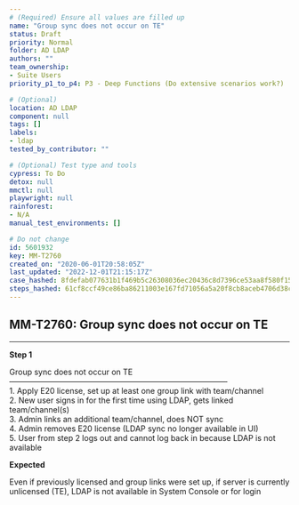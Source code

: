 ```yaml
---
# (Required) Ensure all values are filled up
name: "Group sync does not occur on TE"
status: Draft
priority: Normal
folder: AD LDAP
authors: ""
team_ownership: 
- Suite Users
priority_p1_to_p4: P3 - Deep Functions (Do extensive scenarios work?)

# (Optional)
location: AD LDAP
component: null
tags: []
labels: 
- ldap
tested_by_contributor: ""

# (Optional) Test type and tools
cypress: To Do
detox: null
mmctl: null
playwright: null
rainforest: 
- N/A
manual_test_environments: []

# Do not change
id: 5601932
key: MM-T2760
created_on: "2020-06-01T20:58:05Z"
last_updated: "2022-12-01T21:15:17Z"
case_hashed: 8fdefab077631b1f469b5c26308036ec20436c8d7396ce53aa8f580f15e44b556998d68fd267cd09a822f92fce990d1c
steps_hashed: 61cf8ccf49ce86ba86211003e167fd71056a5a20f8cb8aceb4706d38c68405ebe6c2bd59339841926d63f9ec577962c9
---
```


<!-- (Auto-generated) Based on frontmatter's "key" and "name" -->

## MM-T2760: Group sync does not occur on TE

---

**Step 1**

Group sync does not occur on TE\
————————————————————————————\
1\. Apply E20 license, set up at least one group link with team/channel\
2\. New user signs in for the first time using LDAP, gets linked team/channel(s)\
3\. Admin links an additional team/channel, does NOT sync\
4\. Admin removes E20 license (LDAP sync no longer available in UI)\
5\. User from step 2 logs out and cannot log back in because LDAP is not available

**Expected**

Even if previously licensed and group links were set up, if server is currently unlicensed (TE), LDAP is not available in System Console or for login
